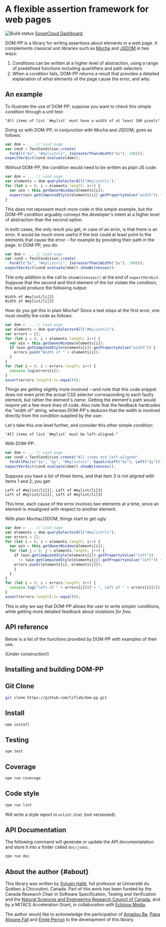A flexible assertion framework for web pages
============================================

![Build status](https://api.travis-ci.org/liflab/dom-pp.svg?branch=main)
[SonarCloud Dashboard](https://sonarcloud.io/dashboard?id=liflab_dom-pp)

DOM-PP is a library for writing assertions about elements in a web page.
It complements classical unit libraries such as
[Mocha](https://mochajs.org/) and [JSDOM](https://github.com/jsdom/jsdom)
in two ways:

1. Conditions can be written at a higher level of abstraction, using a
   range of predefined functions including quantifiers and path selectors
2. When a condition fails, DOM-PP returns a result that provides a
   detailed explanation of *what* elements of the page cause the error, and
   *why*.

An example
----------

To illustrate the use of DOM-PP, suppose you want to check this simple
condition through a unit test:

    "All items of list `#mylist` must have a width of at least 100 pixels"

Doing so with DOM-PP, in conjunction with Mocha and JSDOM, goes as follows:

```javascript
var dom = ... // Load page
var cond = TestCondition.create(
  ForAll("$x", "#mylist>li", IsGreaterThan(Width("$x"), 100)));
expectVerdict(cond.evaluate(dom));
```

Without DOM-PP, the condition would need to be written as plain JS code:

```javascript
var dom = ... // Load page
var elements = dom.querySelectorAll("#mylist>li");
for (let i = 0; i < elements.length; i++) {
  var win = this.getOwnerWindow(elements[i]);
  expect(win.getComputedStyle(elements[i]).getPropertyValue("width")).to.be.above(100);
}
```

This does not represent much more code in this simple example, but the DOM-PP
condition arguably conveys the developer's intent at a higher level of
abstraction than the second option.

In both cases, the only result you get, in case of an error, is that there is
an error. It would be much more useful if the test could at least point to the
elements that cause the error --for example by providing their path in the
page. In DOM-PP, you do:

```javascript
var dom = ... // Load page
var cond = TestCondition.create(
  ForAll("$x", "#mylist>li", IsGreaterThan(Width("$x"), 100)));
expectVerdict(cond.evaluate(dom)).showWitnesses();
```

THe only addition is the call to `showWitnesses()` at the end of `expectVerdict`.
Suppose that the second and third element of the list violate the condition; this
would produce the following output:

```
Width of #mylist/li[2]
Width of #mylist/li[3]
```

How do you get this in plain Mocha? Since a test stops at the first error, one
must modify the code as follows:

```javascript
var dom = ... // Load page
var elements = dom.querySelectorAll("#mylist>li");
var errors = [];
for (let i = 0; i < elements.length; i++) {
  var win = this.getOwnerWindow(elements[i]);
  if (win.getComputedStyle(elements[i]).getPropertyValue("width")) {
    errors.push("Width of " + elements[i]);
  }
}
for (let i = 0; i < errors.length; i++) {
  console.log(errors[i]);
}
assert(errors.length).to.equal(0);
```

Things are getting slightly more involved --and note that this code snippet does
not even print the actual CSS selector corresponding to each faulty element, but
rather the element's *name*. Getting the element's path would require yet a few
more lines of code. Also note that the feedback hardcodes the "width of" string,
whereas DOM-PP's deduces that the width is involved directly from the condition
supplied by the user.

Let's take this one level further, and consider this other simple condition:

    "All items of list `#mylist` must be left-aligned."

With DOM-PP:

```javascript
var dom = ... // Load page
var cond = TestCondition.create("All items are left-aligned",
  ForAllPairs("$x", "$y", "#mylist>li", Equals(Left("$x"), Left("$y")));
expectVerdict(cond.evaluate(dom)).showWitnesses();
```

Suppose you have a list of three items, and that item 3 is not aligned with
items 1 and 2; you get:

```
Left of #mylist/li[1], Left of #mylist/li[3]
Left of #mylist/li[2], Left of #mylist/li[3]
```

This time, each cause of the error involves *two* elements at a time, since an
element is misaligned with respect to another element.

With plain Mocha/JSDOM, things start to get ugly:

```javascript
var dom = ... // Load page
var elements = dom.querySelectorAll("#mylist>li");
var errors = [];
for (let i = 0; i < elements.length; i++) {
  var win = this.getOwnerWindow(elements[i]);
  for (let j = 0; j < elements.length; j++) {
    if (win.getComputedStyle(elements[i]).getPropertyValue("left")) 
      != (win.getComputedStyle(elements[j]).getPropertyValue("left")) {
    errors.push([elements[i], elements[j]]);
    }
  }
}
for (let i = 0; i < errors.length; i++) {
  console.log("Left of " + errors[i][0] + ", Left of " + errors[i][1]);
}
assert(errors.length).to.equal(0);
```

This is why we say that DOM-PP allows the user to write *simpler* conditions,
while getting more detailed feedback about violations *for free*.

API reference
-------------

Below is a list of the functions provided by DOM-PP with examples of their
use.

(Under construction!)

Installing and building DOM-PP
------------------------------

## Git Clone

```bash
git clone https://github.com/liflab/dom-pp.git
```

## Install

```bash
npm install
```

## Testing

```bash
npm test
```

## Coverage

```bash
npm run coverage
```

## Code style

```bash
npm run lint
```

Will write a style report in `eslint.html` (not versioned).

## API Documentation

The following command will generate or update the API documentatation and store
it into a folder called `doc/jsdoc`.

```bash
npm run doc
```

About the author                                                   {#about}
----------------

This library was written by [Sylvain Hallé](http://leduotang.ca/sylvain),
full professor at Université du Québec à Chicoutimi, Canada. Part of
this work has been funded by the Canada Research Chair in Software
Specification, Testing and Verification and the
[Natural Sciences and Engineering Research Council
of Canada](http://nserc-crsng.gc.ca), and by a MITACS Acceleration
Grant, in collaboration with [Eckinox Média](https://eckinox.ca).

The author would like to acknowledge the participation of
[Amadou Ba](https://github.com/amadouba9),
[Papa Alioune Fall](https://github.com/ppalioune) and
[Émile Perron](https://github.com/EmilePerron) to the development of this
library.
